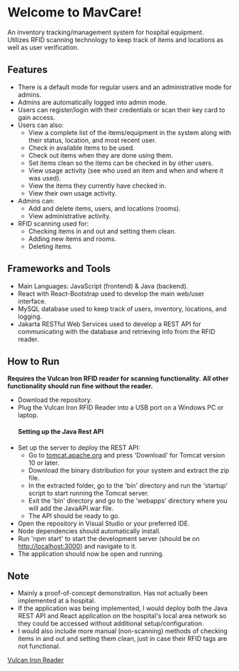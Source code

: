 # Welcome to MavCare!
An inventory tracking/management system for hospital equipment. <br>
Utilizes RFID scanning technology to keep track of items and locations as well as user verification. 

## Features
- There is a default mode for regular users and an administrative mode for admins.
- Admins are automatically logged into admin mode.
- Users can register/login with their credentials or scan their key card to gain access.
- Users can also:
  - View a complete list of the items/equipment in the system along with their status, location, and most recent user.
  - Check in available items to be used.
  - Check out items when they are done using them.
  - Set items clean so the items can be checked in by other users.
  - View usage activity (see who used an item and when and where it was used).
  - View the items they currently have checked in.
  - View their own usage activity.
- Admins can:
  - Add and delete items, users, and locations (rooms).
  - View administrative activity.
- RFID scanning used for:
  - Checking items in and out and setting them clean.
  - Adding new items and rooms.
  - Deleting items.
    
## Frameworks and Tools
- Main Languages: JavaScript (frontend) & Java (backend).
- React with React-Bootstrap used to develop the main web/user interface.
- MySQL database used to keep track of users, inventory, locations, and logging.
- Jakarta RESTful Web Services used to develop a REST API for communicating with the database and retrieving info from the RFID reader.

## How to Run
**Requires the Vulcan Iron RFID reader for scanning functionality.**
**All other functionality should run fine without the reader.**
- Download the repository.
- Plug the Vulcan Iron RFID Reader into a USB port on a Windows PC or laptop.
  #### Setting up the Java Rest API
- Set up the server to deploy the REST API:
  - Go to [tomcat.apache.org](https://tomcat.apache.org/) and press 'Download' for Tomcat version 10 or later.
  - Download the binary distribution for your system and extract the zip file.
  - In the extracted folder, go to the 'bin' directory and run the 'startup' script to start running the Tomcat server.
  - Exit the 'bin' directory and go to the 'webapps' directory where you will add the JavaAPI.war file.
  - The API should be ready to go.
- Open the repository in Visual Studio or your preferred IDE.
- Node dependencies should automatically install.
- Run 'npm start' to start the development server (should be on [http://localhost:3000](http://localhost:3000)) and navigate to it.
- The application should now be open and running.
  
## Note 
- Mainly a proof-of-concept demonstration. Has not actually been implemented at a hospital. 
- If the application was being implemented, I would deploy both the Java REST API and React application on the hospital's local area network so they could be accessed without additional setup/configuration. 
- I would also include more manual (non-scanning) methods of checking items in and out and setting them clean, just in case their RFID tags are not functional.

[Vulcan Iron Reader](https://www.atlasrfidstore.com/vulcan-rfid-iron-usb-reader/)
